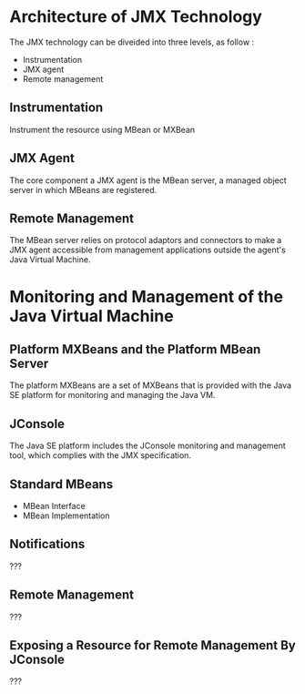 Architecture of JMX Technology
==============================

The JMX technology can be diveided into three levels, as follow :

- Instrumentation
- JMX agent
- Remote management

Instrumentation
---------------

Instrument the resource using MBean or MXBean

JMX Agent
---------

The core component a JMX agent is the MBean server, a managed object server in which MBeans are registered.

Remote Management
-----------------

The MBean server relies on protocol adaptors and connectors to make a JMX agent accessible from management applications outside the agent's Java Virtual Machine.


Monitoring and Management of the Java Virtual Machine
=====================================================

Platform MXBeans and the Platform MBean Server
----------------------------------------------

The platform MXBeans are a set of MXBeans that is provided with the Java SE platform for monitoring and managing the Java VM.


JConsole
--------

The Java SE platform includes the JConsole monitoring and management tool, which complies with the JMX specification.


Standard MBeans
---------------

- MBean Interface
- MBean Implementation

Notifications
-------------
???

Remote Management
-----------------
???

Exposing a Resource for Remote Management By JConsole
-----------------------------------------------------
???




